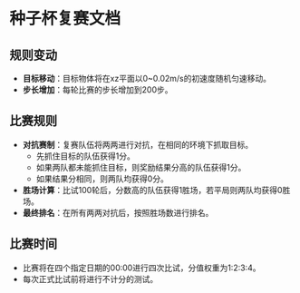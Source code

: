# 种子杯复赛文档

## 规则变动

- **目标移动**：目标物体将在xz平面以0~0.02m/s的初速度随机匀速移动。
- **步长增加**：每轮比赛的步长增加到200步。

## 比赛规则

- **对抗赛制**：复赛队伍将两两进行对抗，在相同的环境下抓取目标。
  - 先抓住目标的队伍获得1分。
  - 如果两队都未能抓住目标，则奖励结果分高的队伍获得1分。
  - 如果结果分相同，则两队均获得0分。
- **胜场计算**：比试100轮后，分数高的队伍获得1胜场，若平局则两队均获得0胜场。
- **最终排名**：在所有两两对抗后，按照胜场数进行排名。

## 比赛时间

- 比赛将在四个指定日期的00:00进行四次比试，分值权重为1:2:3:4。
- 每次正式比试前将进行不计分的测试。
